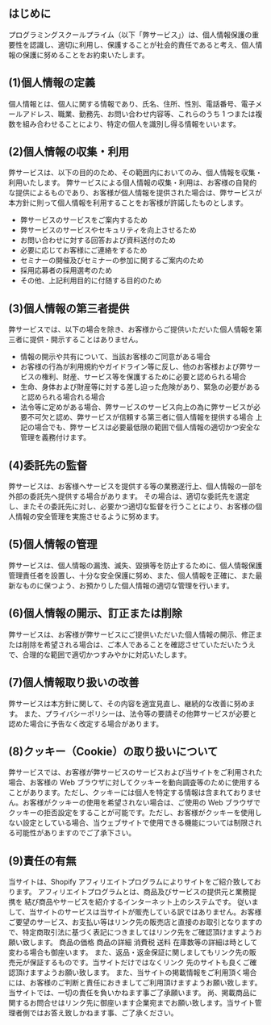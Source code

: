 ## はじめに

プログラミングスクールプライム（以下「弊サービス」）は、個人情報保護の重要性を認識し、適切に利用し、保護することが社会的責任であると考え、個人情報の保護に努めることをお約束いたします。

## (1)個人情報の定義

個人情報とは、個人に関する情報であり、氏名、住所、性別、電話番号、電子メールアドレス、職業、勤務先、お問い合わせ内容等、これらのうち 1 つまたは複数を組み合わせることにより、特定の個人を識別し得る情報をいいます。

## (2)個人情報の収集・利用

弊サービスは、以下の目的のため、その範囲内においてのみ、個人情報を収集・利用いたします。
弊サービスによる個人情報の収集・利用は、お客様の自発的な提供によるものであり、お客様が個人情報を提供された場合は、弊サービスが本方針に則って個人情報を利用することをお客様が許諾したものとします。

- 弊サービスのサービスをご案内するため
- 弊サービスのサービスやセキュリティを向上させるため
- お問い合わせに対する回答および資料送付のため
- 必要に応じてお客様にご連絡をするため
- セミナーの開催及びセミナーの参加に関するご案内のため
- 採用応募者の採用選考のため
- その他、上記利用目的に付随する目的のため

## (3)個人情報の第三者提供

弊サービスでは、以下の場合を除き、お客様からご提供いただいた個人情報を第三者に提供・開示することはありません。

- 情報の開示や共有について、当該お客様のご同意がある場合
- お客様の行為が利用規約やガイドライン等に反し、他のお客様および弊サービスの権利、財産、サービス等を保護するために必要と認められる場合
- 生命、身体および財産等に対する差し迫った危険があり、緊急の必要があると認められる場合れる場合
- 法令等に定めがある場合、弊サービスのサービス向上の為に弊サービスが必要不可欠と認め、弊サービスが信頼する第三者に個人情報を提供する場合
  上記の場合でも、弊サービスは必要最低限の範囲で個人情報の適切かつ安全な管理を義務付けます。

## (4)委託先の監督

弊サービスは、お客様へサービスを提供する等の業務遂行上、個人情報の一部を外部の委託先へ提供する場合があります。
その場合は、適切な委託先を選定し、またその委託先に対し、必要かつ適切な監督を行うことにより、お客様の個人情報の安全管理を実施させるように努めます。

## (5)個人情報の管理

弊サービスは、個人情報の漏洩、滅失、毀損等を防止するために、個人情報保護管理責任者を設置し、十分な安全保護に努め、また、個人情報を正確に、また最新なものに保つよう、お預かりした個人情報の適切な管理を行います。

## (6)個人情報の開示、訂正または削除

弊サービスは、お客様が弊サービスにご提供いただいた個人情報の開示、修正または削除を希望される場合は、ご本人であることを確認させていただいたうえで、合理的な範囲で適切かつすみやかに対応いたします。

## (7)個人情報取り扱いの改善

弊サービスは本方針に関して、その内容を適宜見直し、継続的な改善に努めます。
また、プライバシーポリシーは、法令等の要請その他弊サービスが必要と認めた場合に予告なく改定する場合があります。

## (8)クッキー（Cookie）の取り扱いについて

弊サービスでは、お客様が弊サービスのサービスおよび当サイトをご利用された場合、お客様の Web ブラウザに対してクッキーを動向調査等のために使用することがあります。ただし、クッキーには個人を特定する情報は含まれておりません。お客様がクッキーの使用を希望されない場合は、ご使用の Web ブラウザでクッキーの拒否設定をすることが可能です。ただし、お客様がクッキーを使用しない設定としている場合、当ウェブサイトで使用できる機能については制限される可能性がありますのでご了承下さい。

## (9)責任の有無

当サイトは、Shopify アフィリエイトプログラムによりサイトをご紹介致しております。
アフィリエイトプログラムとは、商品及びサービスの提供元と業務提携を 結び商品やサービスを紹介するインターネット上のシステムです。
従いまして、当サイトのサービスは当サイトが販売している訳ではありません。お客様ご要望のサービス、お支払い等はリンク先の販売店と直接のお取引となりますので、特定商取引法に基づく表記につきましてはリンク先をご確認頂けますようお願い致します。
商品の価格 商品の詳細 消費税 送料 在庫数等の詳細は時として変わる場合も御座います。
また、返品・返金保証に関しましてもリンク先の販売元が保証するものです。当サイトだけではなくリンク 先のサイトも良くご確認頂けますようお願い致します。
また、当サイトの掲載情報をご利用頂く場合には、お客様のご判断と責任におきましてご利用頂けますようお願い致します。当サイトでは、一切の責任を負いかねます事ご了承願います。
尚、掲載商品に関するお問合せはリンク先に御座います企業宛までお願い致します。当サイト管理者側ではお答え致しかねます事、ご了承ください。
